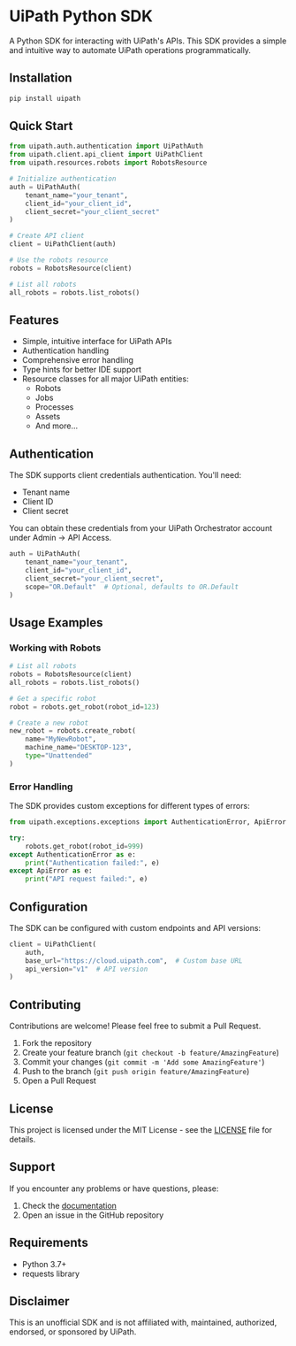 # UiPath Python SDK

A Python SDK for interacting with UiPath's APIs. This SDK provides a simple and intuitive way to automate UiPath operations programmatically.

## Installation 

```bash
pip install uipath
```

## Quick Start

```python
from uipath.auth.authentication import UiPathAuth
from uipath.client.api_client import UiPathClient
from uipath.resources.robots import RobotsResource

# Initialize authentication
auth = UiPathAuth(
    tenant_name="your_tenant",
    client_id="your_client_id",
    client_secret="your_client_secret"
)

# Create API client
client = UiPathClient(auth)

# Use the robots resource
robots = RobotsResource(client)

# List all robots
all_robots = robots.list_robots()
```

## Features

- Simple, intuitive interface for UiPath APIs
- Authentication handling
- Comprehensive error handling
- Type hints for better IDE support
- Resource classes for all major UiPath entities:
  - Robots
  - Jobs
  - Processes
  - Assets
  - And more...

## Authentication

The SDK supports client credentials authentication. You'll need:
- Tenant name
- Client ID
- Client secret

You can obtain these credentials from your UiPath Orchestrator account under Admin → API Access.

```python
auth = UiPathAuth(
    tenant_name="your_tenant",
    client_id="your_client_id",
    client_secret="your_client_secret",
    scope="OR.Default"  # Optional, defaults to OR.Default
)
```

## Usage Examples

### Working with Robots

```python
# List all robots
robots = RobotsResource(client)
all_robots = robots.list_robots()

# Get a specific robot
robot = robots.get_robot(robot_id=123)

# Create a new robot
new_robot = robots.create_robot(
    name="MyNewRobot",
    machine_name="DESKTOP-123",
    type="Unattended"
)
```

### Error Handling

The SDK provides custom exceptions for different types of errors:

```python
from uipath.exceptions.exceptions import AuthenticationError, ApiError

try:
    robots.get_robot(robot_id=999)
except AuthenticationError as e:
    print("Authentication failed:", e)
except ApiError as e:
    print("API request failed:", e)
```

## Configuration

The SDK can be configured with custom endpoints and API versions:

```python
client = UiPathClient(
    auth,
    base_url="https://cloud.uipath.com",  # Custom base URL
    api_version="v1"  # API version
)
```

## Contributing

Contributions are welcome! Please feel free to submit a Pull Request.

1. Fork the repository
2. Create your feature branch (`git checkout -b feature/AmazingFeature`)
3. Commit your changes (`git commit -m 'Add some AmazingFeature'`)
4. Push to the branch (`git push origin feature/AmazingFeature`)
5. Open a Pull Request

## License

This project is licensed under the MIT License - see the [LICENSE](LICENSE) file for details.

## Support

If you encounter any problems or have questions, please:
1. Check the [documentation](docs/)
2. Open an issue in the GitHub repository

## Requirements

- Python 3.7+
- requests library

## Disclaimer

This is an unofficial SDK and is not affiliated with, maintained, authorized, endorsed, or sponsored by UiPath.
